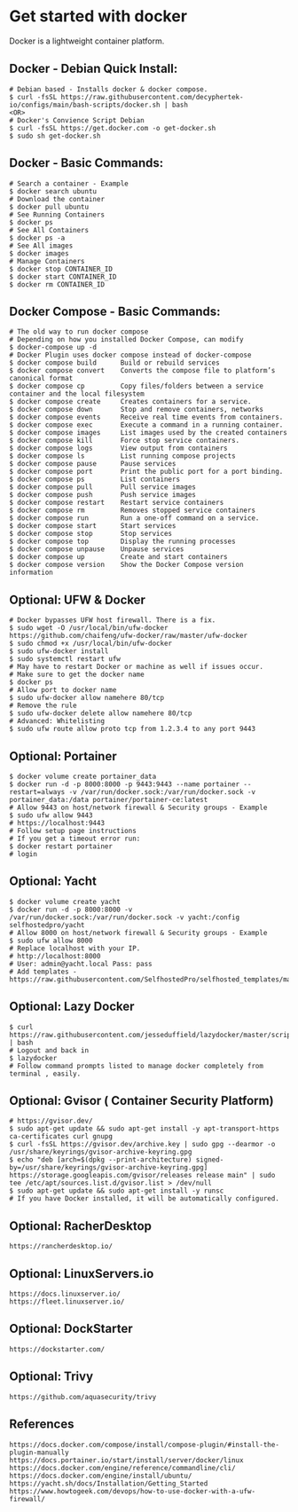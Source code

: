 Get started with docker
=======================

Docker is a lightweight container platform. 


Docker - Debian Quick Install:
-----------------------------

    # Debian based - Installs docker & docker compose.
    $ curl -fsSL https://raw.githubusercontent.com/decyphertek-io/configs/main/bash-scripts/docker.sh | bash
    <OR>
    # Docker's Convience Script Debian
    $ curl -fsSL https://get.docker.com -o get-docker.sh
    $ sudo sh get-docker.sh

Docker - Basic Commands:
------------------------

    # Search a container - Example
    $ docker search ubuntu
    # Download the container
    $ docker pull ubuntu
    # See Running Containers
    $ docker ps
    # See All Containers
    $ docker ps -a
    # See All images
    $ docker images
    # Manage Containers
    $ docker stop CONTAINER_ID
    $ docker start CONTAINER_ID
    $ docker rm CONTAINER_ID

Docker Compose - Basic Commands:
--------------------------------

    # The old way to run docker compose 
    # Depending on how you installed Docker Compose, can modify
    $ docker-compose up -d
    # Docker Plugin uses docker compose instead of docker-compose
    $ docker compose build      Build or rebuild services
    $ docker compose convert    Converts the compose file to platform’s canonical format
    $ docker compose cp         Copy files/folders between a service container and the local filesystem
    $ docker compose create     Creates containers for a service.
    $ docker compose down       Stop and remove containers, networks
    $ docker compose events     Receive real time events from containers.
    $ docker compose exec       Execute a command in a running container.
    $ docker compose images     List images used by the created containers
    $ docker compose kill       Force stop service containers.
    $ docker compose logs       View output from containers
    $ docker compose ls         List running compose projects
    $ docker compose pause      Pause services
    $ docker compose port       Print the public port for a port binding.
    $ docker compose ps         List containers
    $ docker compose pull       Pull service images
    $ docker compose push       Push service images
    $ docker compose restart    Restart service containers
    $ docker compose rm         Removes stopped service containers
    $ docker compose run        Run a one-off command on a service.
    $ docker compose start      Start services
    $ docker compose stop       Stop services
    $ docker compose top        Display the running processes
    $ docker compose unpause    Unpause services
    $ docker compose up         Create and start containers
    $ docker compose version    Show the Docker Compose version information

Optional: UFW & Docker
-----------------------

    # Docker bypasses UFW host firewall. There is a fix. 
    $ sudo wget -O /usr/local/bin/ufw-docker https://github.com/chaifeng/ufw-docker/raw/master/ufw-docker
    $ sudo chmod +x /usr/local/bin/ufw-docker
    $ sudo ufw-docker install
    $ sudo systemctl restart ufw
    # May have to restart Docker or machine as well if issues occur. 
    # Make sure to get the docker name
    $ docker ps
    # Allow port to docker name
    $ sudo ufw-docker allow namehere 80/tcp
    # Remove the rule
    $ sudo ufw-docker delete allow namehere 80/tcp
    # Advanced: Whitelisting
    $ sudo ufw route allow proto tcp from 1.2.3.4 to any port 9443

Optional: Portainer
-------------------

    $ docker volume create portainer_data
    $ docker run -d -p 8000:8000 -p 9443:9443 --name portainer --restart=always -v /var/run/docker.sock:/var/run/docker.sock -v portainer_data:/data portainer/portainer-ce:latest
    # Allow 9443 on host/network firewall & Security groups - Example
    $ sudo ufw allow 9443
    # https://localhost:9443
    # Follow setup page instructions
    # If you get a timeout error run:
    $ docker restart portainer
    # login

Optional: Yacht
----------------

    $ docker volume create yacht
    $ docker run -d -p 8000:8000 -v /var/run/docker.sock:/var/run/docker.sock -v yacht:/config selfhostedpro/yacht
    # Allow 8000 on host/network firewall & Security groups - Example
    $ sudo ufw allow 8000
    # Replace localhost with your IP.
    # http://localhost:8000
    # User: admin@yacht.local Pass: pass
    # Add templates - https://raw.githubusercontent.com/SelfhostedPro/selfhosted_templates/master/Template/yacht.json

Optional: Lazy Docker
----------------------

    $ curl https://raw.githubusercontent.com/jesseduffield/lazydocker/master/scripts/install_update_linux.sh | bash
    # Logout and back in
    $ lazydocker
    # Follow command prompts listed to manage docker completely from terminal , easily.

Optional: Gvisor ( Container Security Platform)
------------------------------------------------

    # https://gvisor.dev/
    $ sudo apt-get update && sudo apt-get install -y apt-transport-https ca-certificates curl gnupg
    $ curl -fsSL https://gvisor.dev/archive.key | sudo gpg --dearmor -o /usr/share/keyrings/gvisor-archive-keyring.gpg
    $ echo "deb [arch=$(dpkg --print-architecture) signed-by=/usr/share/keyrings/gvisor-archive-keyring.gpg] https://storage.googleapis.com/gvisor/releases release main" | sudo tee /etc/apt/sources.list.d/gvisor.list > /dev/null
    $ sudo apt-get update && sudo apt-get install -y runsc
    # If you have Docker installed, it will be automatically configured.

Optional: RacherDesktop
-----------------------

    https://rancherdesktop.io/

Optional: LinuxServers.io
-------------------------

    https://docs.linuxserver.io/
    https://fleet.linuxserver.io/


Optional: DockStarter
--------------------

    https://dockstarter.com/

Optional: Trivy
---------------

    https://github.com/aquasecurity/trivy

References
-----------

    https://docs.docker.com/compose/install/compose-plugin/#install-the-plugin-manually
    https://docs.portainer.io/start/install/server/docker/linux
    https://docs.docker.com/engine/reference/commandline/cli/
    https://docs.docker.com/engine/install/ubuntu/
    https://yacht.sh/docs/Installation/Getting_Started
    https://www.howtogeek.com/devops/how-to-use-docker-with-a-ufw-firewall/
